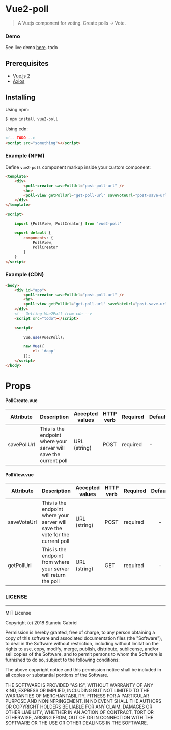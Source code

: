 # Vue2-poll

> A Vuejs component for voting. Create polls -> Vote.

### Demo
See live demo [here](). todo

## Prerequisites
- [Vue.js 2](https://vuejs.org/)
- [Axios](https://github.com/axios/axios)

## Installing

Using npm:

```bash
$ npm install vue2-poll
```

Using cdn:

```html
<!-- TODO -->
<script src="something"></script>
```

### Example (NPM)

Define `vue2-poll` component markup inside your custom component:

```html
<template>
    <div>
        <poll-creator savePollUrl="post-poll-url" />
        <hr>
        <poll-view getPollUrl="get-poll-url" saveVoteUrl="post-save-url"/>
    </div>
</template>

<script> 
    
    import {PollView, PollCreator} from 'vue2-poll'
    
    export default {        
        components: {
            PollView,
            PollCreator
        }
    }
</script>
```

### Example (CDN)

```html
<body>
    <div id="app">
        <poll-creator savePollUrl="post-poll-url" />
        <hr>
        <poll-view getPollUrl="get-poll-url" saveVoteUrl="post-save-url"/>
    </div>
    <!-- Getting Vue2Poll from cdn -->
    <script src="todo"></script>
    
    <script> 

        Vue.use(Vue2Poll);

        new Vue({
            el: '#app'
        });
    </script>
</body>
```

# Props
#### PollCreate.vue

| Attribute | Description | Accepted values | HTTP verb | Required | Default |
| --------- | ----------- | --------------- | --------- | -------- | ------- |
| savePollUrl | This is the endpoint where your server will save the current poll | URL (string) | POST | required | - |

#### PollView.vue

| Attribute | Description | Accepted values | HTTP verb | Required | Default |
| --------- | ----------- | --------------- | --------- | -------- | :-----: |
| saveVoteUrl | This is the endpoint where your server will save the vote for the current poll | URL (string) | POST | required | - |
| getPollUrl | This is the endpoint from where your server will return the poll | URL (string) | GET | required | - |


### LICENSE

---
MIT License

Copyright (c) 2018 Stanciu Gabriel

Permission is hereby granted, free of charge, to any person obtaining a copy
of this software and associated documentation files (the "Software"), to deal
in the Software without restriction, including without limitation the rights
to use, copy, modify, merge, publish, distribute, sublicense, and/or sell
copies of the Software, and to permit persons to whom the Software is
furnished to do so, subject to the following conditions:

The above copyright notice and this permission notice shall be included in all
copies or substantial portions of the Software.

THE SOFTWARE IS PROVIDED "AS IS", WITHOUT WARRANTY OF ANY KIND, EXPRESS OR
IMPLIED, INCLUDING BUT NOT LIMITED TO THE WARRANTIES OF MERCHANTABILITY,
FITNESS FOR A PARTICULAR PURPOSE AND NONINFRINGEMENT. IN NO EVENT SHALL THE
AUTHORS OR COPYRIGHT HOLDERS BE LIABLE FOR ANY CLAIM, DAMAGES OR OTHER
LIABILITY, WHETHER IN AN ACTION OF CONTRACT, TORT OR OTHERWISE, ARISING FROM,
OUT OF OR IN CONNECTION WITH THE SOFTWARE OR THE USE OR OTHER DEALINGS IN THE
SOFTWARE.

